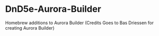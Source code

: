 # DnD5e-Aurora-Builder
Homebrew additions to Aurora Builder (Credits Goes to Bas Driessen for creating Aurora Builder)
